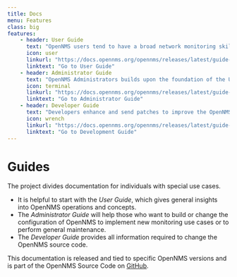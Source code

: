 ```yaml
---
title: Docs
menu: Features
class: big
features:
	- header: User Guide
	  text: "OpenNMS users tend to have a broad network monitoring skill set. This guide contains an overview of concepts and how to use OpenNMS for day-to-day monitoring."
	  icon: user
	  linkurl: "https://docs.opennms.org/opennms/releases/latest/guide-user/guide-user.html"
	  linktext: "Go to User Guide"
	- header: Administrator Guide
	  text: "OpenNMS Administrators builds upon the foundation of the User Guide to introduce OpenNMS architecture and configuration to monitor services and applications."
	  icon: terminal
	  linkurl: "https://docs.opennms.org/opennms/releases/latest/guide-admin/guide-admin.html"
	  linktext: "Go to Administrator Guide"
	- header: Developer Guide
	  text: "Developers enhance and send patches to improve the OpenNMS platform. They can also contribute by submitting bug fixes or building new features like creating new collectors and monitors."
	  icon: wrench
	  linkurl: "https://docs.opennms.org/opennms/releases/latest/guide-development/guide-development.html"
	  linktext: "Go to Development Guide"
---
```


# Guides

The project divides documentation for individuals with special use cases.
+ It is helpful to start with the *User Guide*, which gives general insights into OpenNMS operations and concepts.
+ The *Administrator Guide* will help those who want to build or change the configuration of OpenNMS to implement new monitoring use cases or to perform general maintenance.
+ The *Developer Guide* provides all information required to change the OpenNMS source code.

This documentation is released and tied to specific OpenNMS versions and is part of the OpenNMS Source Code on [GitHub](https://github.com/OpenNMS/opennms/tree/develop/opennms-doc).
